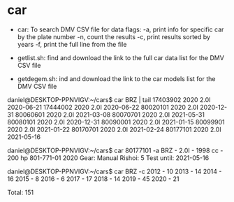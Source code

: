 # car

- car: To search DMV CSV file for data
  flags: -a, print info for specific car by the plate number
         -n, count the results
         -c, print results sorted by years
         -f, print the full line from the file
         
         
- getlist.sh: find and download the link to the full car data list for the DMV CSV file

- getdegem.sh: ind and download the link to the car models list for the DMV CSV file 

daniel@DESKTOP-PPNVIGV:~/cars$ car BRZ | tail
17403902 2020 2.0I 2020-06-21
17444002 2020 2.0I 2020-06-22
80020101 2020 2.0I 2020-12-31
80060601 2020 2.0I 2021-03-08
80070701 2020 2.0I 2021-05-31
80080101 2020 2.0I 2020-12-31
80090001 2020 2.0I 2021-01-15
80099901 2020 2.0I 2021-01-22
80170701 2020 2.0I 2021-02-24
80177101 2020 2.0I 2021-05-16

daniel@DESKTOP-PPNVIGV:~/cars$ car 80177101 -a
BRZ - 2.0I - 1998 cc - 200 hp
801-771-01
2020
Gear: Manual
Rishoi: 5
Test until: 2021-05-16

daniel@DESKTOP-PPNVIGV:~/cars$ car BRZ -c
2012 - 10
2013 - 14
2014 - 16
2015 - 8
2016 - 6
2017 - 17
2018 - 14
2019 - 45
2020 - 21

Total:  151
